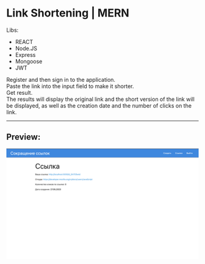 # Link Shortening | MERN 

Libs:  
- REACT  
- Node.JS  
- Express  
- Mongoose  
- JWT  

Register and then sign in to the application.  
Paste the link into the input field to make it shorter.  
Get result.  
The results will display the original link and the short version of the link will be displayed, as well as the creation date and the number of clicks on the link.  

---

## Preview:  

![Preview image](preview.png)